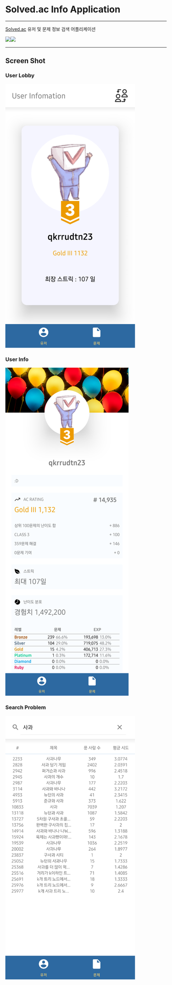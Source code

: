 # Solved.ac Info Application

---

[Solved.ac](http://Solved.ac) 유저 및 문제 정보 검색 어플리케이션

<img src="https://img.shields.io/badge/Android%20Studio-3DDC84?style=for-the-badge&logo=Android%20Studio&logoColor=white"/><img src="https://img.shields.io/badge/JAVA-5382A1?style=for-the-badge&logo=JAVA&logoColor=white"/>

---

## Screen Shot

### User Lobby

![User Lobby](https://raw.githubusercontent.com/Checking-pks/Solved.ac-Info-App/main/capture/userLobby.png)

### User Info

![User Info](https://raw.githubusercontent.com/Checking-pks/Solved.ac-Info-App/main/capture/userInfo.png)

### Search Problem

![Search Problem](https://raw.githubusercontent.com/Checking-pks/Solved.ac-Info-App/main/capture/searchProblem.png)
